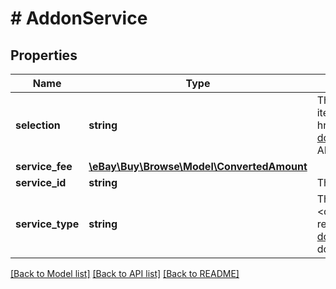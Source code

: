 # # AddonService

## Properties

Name | Type | Description | Notes
------------ | ------------- | ------------- | -------------
**selection** | **string** | This field indicates whether the add-on service must be selected for the item. For implementation help, refer to &lt;a href&#x3D;&#39;https://developer.ebay.com/api-docs/buy/browse/types/gct:AddonServiceSelectionEnum&#39;&gt;eBay API documentation&lt;/a&gt; | [optional]
**service_fee** | [**\eBay\Buy\Browse\Model\ConvertedAmount**](ConvertedAmount.md) |  | [optional]
**service_id** | **string** | The ID number of the add-on service. | [optional]
**service_type** | **string** | The type of add-on service, such as &lt;code&gt;AUTHENTICITY_GUARANTEE&lt;/code&gt;. For implementation help, refer to &lt;a href&#x3D;&#39;https://developer.ebay.com/api-docs/buy/browse/types/gct:AddonServiceTypeEnum&#39;&gt;eBay API documentation&lt;/a&gt; | [optional]

[[Back to Model list]](../../README.md#models) [[Back to API list]](../../README.md#endpoints) [[Back to README]](../../README.md)
